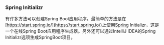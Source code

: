 ### Spring Initializr
有许多方法可以创建Spring Boot应用程序。最简单的方法是在[https://start.spring.io/](https://start.spring.io/)上使用Spring Initializr，这是一个在线Spring Boot应用程序生成器。另外还可以通过IntelliJ IDEA的Spring Initializr选项生成SpringBoot项目。
<!--stackedit_data:
eyJoaXN0b3J5IjpbNTkzMDM3MDE5LDYxNTA4Nzg4NV19
-->
